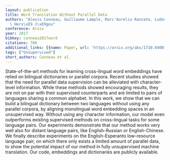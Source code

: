 ```yaml
---
layout: publication
title: Word Translation Without Parallel Data
authors: "Alexis Conneau, Guillaume Lample, Marc'Aurelio Ranzato, Ludovic Denoyer,\
  \ Herv\xE9 J\xE9gou"
conference: Arxiv
year: 2017
bibkey: conneau2017word
citations: 760
additional_links: [{name: Paper, url: 'https://arxiv.org/abs/1710.04087'}]
tags: ["Unsupervised"]
short_authors: Conneau et al.
---
```

State-of-the-art methods for learning cross-lingual word embeddings have
relied on bilingual dictionaries or parallel corpora. Recent studies showed
that the need for parallel data supervision can be alleviated with
character-level information. While these methods showed encouraging results,
they are not on par with their supervised counterparts and are limited to pairs
of languages sharing a common alphabet. In this work, we show that we can build
a bilingual dictionary between two languages without using any parallel
corpora, by aligning monolingual word embedding spaces in an unsupervised way.
Without using any character information, our model even outperforms existing
supervised methods on cross-lingual tasks for some language pairs. Our
experiments demonstrate that our method works very well also for distant
language pairs, like English-Russian or English-Chinese. We finally describe
experiments on the English-Esperanto low-resource language pair, on which there
only exists a limited amount of parallel data, to show the potential impact of
our method in fully unsupervised machine translation. Our code, embeddings and
dictionaries are publicly available.
